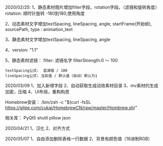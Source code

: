 2020/02/25:
1、静态素材图片增加filter字段，rotation字段。（滤镜和旋转角度）
	rotation: 顺时针旋转 -180到180,使用角度

2、动态素材文字增加textSpacing, lineSpacing, angle, startFrame(开始帧), sourcePath, type : animation_text

3、静态素材文字增加textSpacing, lineSpacing, angle

4、version: "1.1"

5、静态素材滤镜：
	filter: 滤镜名字
	filterStrength:0 ～ 100

	textSpacing公式:	蓝湖值 / 100
	lineSpacing公式: 当前值 / 默认值（自动）默认为1

2020/03/09
1、加入新增字段
2、自动获取生成动效素材目录
3、mv素材的生成加密，压缩
4、UI布局，重构构思

Homebrew安装：
/bin/zsh -c "$(curl -fsSL https://gitee.com/cukai/HomebrewCN/raw/master/Hombrew.sh)"

相关库：
PyQt5 shutil pillow json 

2020/04/21
1、汉化
2、对齐方式

2020/05/07
1、自由添加删除表格一行数据
2、背景有颜色值（16进制RGB）